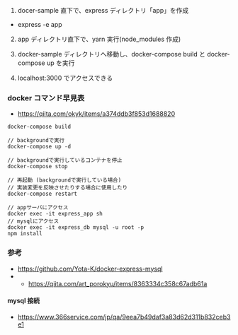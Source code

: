1. docer-sample 直下で、express ディレクトリ「app」を作成

- express -e app

2. app ディレクトリ直下で、yarn 実行(node_modules 作成)

3. docker-sample ディレクトリへ移動し、docker-compose build と docker-compose up を実行

4. localhost:3000 でアクセスできる

### docker コマンド早見表

- https://qiita.com/okyk/items/a374ddb3f853d1688820

```
docker-compose build

// backgroundで実行
docker-compose up -d

// backgroundで実行しているコンテナを停止
docker-compose stop

// 再起動 (backgroundで実行している場合)
// 実装変更を反映させたりする場合に使用したり
docker-compose restart

// appサーバにアクセス
docker exec -it express_app sh
// mysqlにアクセス
docker exec -it express_db mysql -u root -p
npm install
```

### 参考

- https://github.com/Yota-K/docker-express-mysql
- - https://qiita.com/art_porokyu/items/8363334c358c67adb61a

#### mysql 接続

- https://www.366service.com/jp/qa/9eea7b49daf3a83d62d311b832ceb3e1

